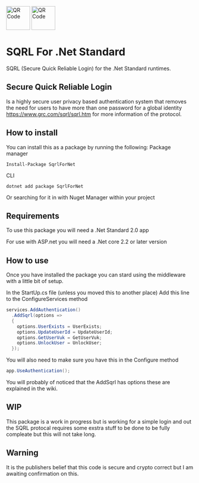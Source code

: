 <img src='https://www.grc.com/sqrl/SQRL_Logo_80x80.png' alt='QR Code' height="64">
<img src='https://chart.googleapis.com/chart?cht=qr&chl=https%3A%2F%2Fgithub.com%2FTechLiam%2FSQRL-For-Dot-Net-Standard&chs=180x180&choe=UTF-8&chld=L|2' alt='QR Code' height="64">

# SQRL For .Net Standard
SQRL (Secure Quick Reliable Login) for the .Net Standard runtimes.

## Secure Quick Reliable Login
Is a highly secure user privacy based authentication system that removes the need for users to have more than one password for a global identity https://www.grc.com/sqrl/sqrl.htm for more information of the protocol.

## How to install
You can install this as a package by running the following:
Package manager
```
Install-Package SqrlForNet
```

CLI
```
dotnet add package SqrlForNet
```

Or searching for it in with Nuget Manager within your project

## Requirements
To use this package you will need a .Net Standard 2.0 app

For use with ASP.net you will need a .Net core 2.2 or later version

## How to use
Once you have installed the package you can stard using the middleware with a little bit of setup.

In the StartUp.cs file (unless you moved this to another place)
Add this line to the ConfigureServices method
``` csharp
services.AddAuthentication()
  .AddSqrl(options =>
  {
    options.UserExists = UserExists;
    options.UpdateUserId = UpdateUserId;
    options.GetUserVuk = GetUserVuk;
    options.UnlockUser = UnlockUser;
  });
```
You will also need to make sure you have this in the Configure method
``` csharp
app.UseAuthentication();
```

You will probably of noticed that the AddSqrl has options these are explained in the wiki.

## WIP
This package is a work in progress but is working for a simple login and out the SQRL protocal requires some exstra stuff to be done to be fully compleate but this will not take long.

## Warning
It is the publishers belief that this code is secure and crypto correct but I am awaiting confirmation on this.
